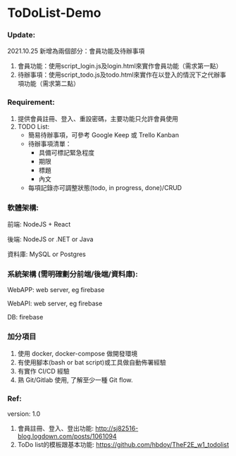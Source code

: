 # ToDoList-Demo

### Update:
2021.10.25 新增為兩個部分：會員功能及待辦事項
1. 會員功能：使用script_login.js及login.html來實作會員功能（需求第一點）
2. 待辦事項：使用script_todo.js及todo.html來實作在以登入的情況下之代辦事項功能（需求第二點）

### Requirement:
1. 提供會員註冊、登入、重設密碼，主要功能只允許會員使用
2. TODO List:
    * 簡易待辦事項，可參考 Google Keep 或 Trello Kanban
    * 待辦事項清單：
        * 具備可標記緊急程度
        * 期限
        * 標題
        * 內文
    * 每項記錄亦可調整狀態(todo, in progress, done)/CRUD

### 軟體架構:

前端: NodeJS + React

後端: NodeJS or .NET or Java

資料庫: MySQL or Postgres

### 系統架構 (需明確劃分前端/後端/資料庫):

WebAPP: web server, eg firebase

WebAPI: web server, eg firebase

DB: firebase


### 加分項目
1. 使用 docker, docker-compose 做開發環境
2. 有使用腳本(bash or bat script)或工具做自動佈署經驗
3. 有實作 CI/CD 經驗
4. 熟 Git/Gitlab 使用, 了解至少一種 Git flow.


### Ref:
version: 1.0
1. 會員註冊、登入、登出功能: http://sj82516-blog.logdown.com/posts/1061094
2. ToDo list的模板跟基本功能: https://github.com/hbdoy/TheF2E_w1_todolist
